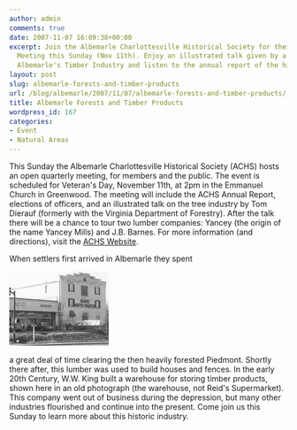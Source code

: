 ```yaml
---
author: admin
comments: true
date: 2007-11-07 16:09:38+00:00
excerpt: Join the Albemarle Charlottesville Historical Society for their Quarterly
  Meeting this Sunday (Nov 11th). Enjoy an illustrated talk given by a Forester on
  Albemarle's Timber Industry and listen to the annual report of the historical society....
layout: post
slug: albemarle-forests-and-timber-products
url: /blog/albemarle/2007/11/07/albemarle-forests-and-timber-products/
title: Albemarle Forests and Timber Products
wordpress_id: 167
categories:
- Event
- Natural Areas
---
```


This Sunday the Albemarle Charlottesville Historical Society (ACHS) hosts an open quarterly meeting, for members and the public. The event is scheduled for Veteran's Day, November 11th, at 2pm in the Emmanuel Church in Greenwood. The meeting will include the ACHS Annual Report, elections of officers, and an illustrated talk on the tree industry by Tom Dierauf (formerly with the Virginia Department of Forestry). After the talk there will be a chance to tour two lumber companies: Yancey (the origin of the name Yancey Mills) and J.B. Barnes. For more information (and directions), visit the [ACHS Website](http://www.albemarlehistory.org/).




When settlers first arrived in Albemarle they spent 

![Former King Lumber Warehouse](/wp-content/uploads/2007/11/kinglumberco.jpg)

a great deal of time clearing the then heavily forested Piedmont. Shortly there after, this lumber was used to build houses and fences. In the early 20th Century, W.W. King built a warehouse for storing timber products, shown here in an old photograph (the warehouse, not Reid's Supermarket). This company went out of business during the depression, but many other industries flourished and continue into the present. Come join us this Sunday to learn more about this historic industry.



